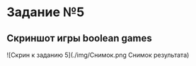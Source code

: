 # Задание №5

## Скриншот игры boolean games

![Скрин к заданию 5](./img/Снимок.png Снимок результата)
